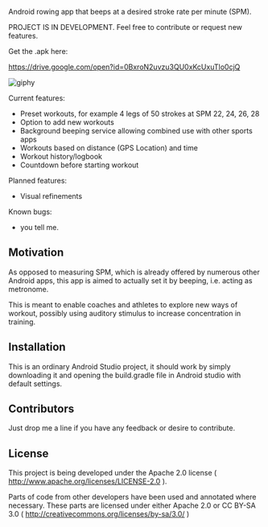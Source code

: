 Android rowing app that beeps at a desired stroke rate per minute (SPM).

PROJECT IS IN DEVELOPMENT. Feel free to contribute or request new features.

Get the .apk here:

https://drive.google.com/open?id=0BxroN2uvzu3QU0xKcUxuTlo0cjQ

![giphy](https://media.giphy.com/media/3ohhwMWj0F5ZDtj03K/giphy.gif)

Current features:
- Preset workouts, for example 4 legs of 50 strokes at SPM 22, 24, 26, 28
- Option to add new workouts
- Background beeping service allowing combined use with other sports apps
- Workouts based on distance (GPS Location) and time
- Workout history/logbook
- Countdown before starting workout

Planned features:
- Visual refinements

Known bugs:
- you tell me.

## Motivation

As opposed to measuring SPM, which is already offered by numerous other Android apps, this app is aimed to actually set it by beeping, i.e. acting as metronome.

This is meant to enable coaches and athletes to explore new ways of workout, possibly using auditory stimulus to increase concentration in training.

## Installation

This is an ordinary Android Studio project, it should work by simply downloading it and opening the build.gradle file in Android studio with default settings.

## Contributors

Just drop me a line if you have any feedback or desire to contribute.

## License

This project is being developed under the Apache 2.0 license ( http://www.apache.org/licenses/LICENSE-2.0 ).

Parts of code from other developers have been used and annotated where necessary. These parts are licensed under either Apache 2.0 or CC BY-SA 3.0 ( http://creativecommons.org/licenses/by-sa/3.0/ )